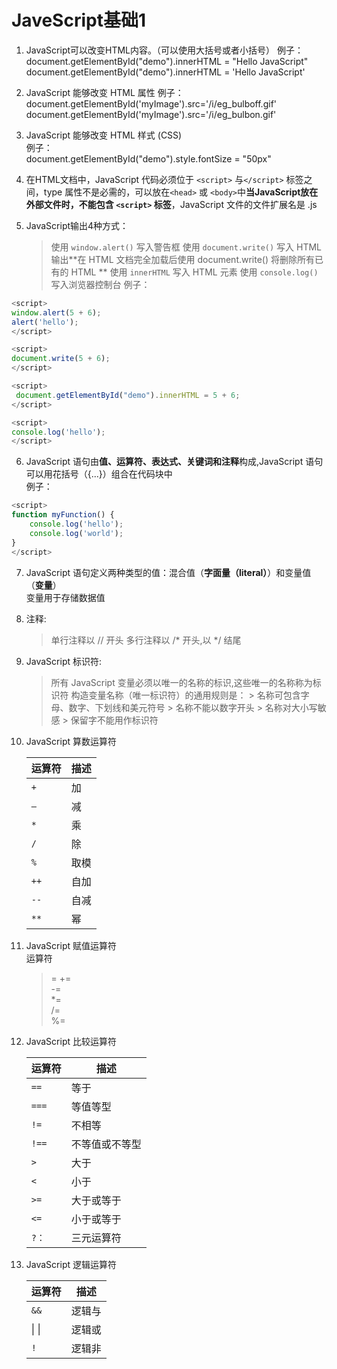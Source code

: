 # JaveScript基础1
1. JavaScript可以改变HTML内容。（可以使用大括号或者小括号）
    例子：  
    document.getElementById("demo").innerHTML = "Hello JavaScript"  
    document.getElementById("demo").innerHTML = 'Hello JavaScript'

2. JavaScript 能够改变 HTML 属性
    例子：  
    document.getElementById('myImage').src='/i/eg_bulboff.gif'  
    document.getElementById('myImage').src='/i/eg_bulbon.gif'  

3. JavaScript 能够改变 HTML 样式 (CSS)  
    例子：  
    document.getElementById("demo").style.fontSize = "50px"  

4. 在HTML文档中，JavaScript 代码必须位于 `<script>` 与`</script>` 标签之间，type 属性不是必需的，可以放在`<head>` 或 `<body>`中**当JavaScript放在外部文件时，不能包含 `<script>` 标签**，JavaScript 文件的文件扩展名是 .js

5. JavaScript输出4种方式：
    > 使用 `window.alert()` 写入警告框
    > 使用 `document.write()` 写入 HTML 输出**在 HTML 文档完全加载后使用 document.write() 将删除所有已有的 HTML **
    > 使用 `innerHTML` 写入 HTML 元素
    > 使用 `console.log()` 写入浏览器控制台 
例子：  
```js
<script>
window.alert(5 + 6);
alert('hello');
</script>

<script>
document.write(5 + 6);
</script>

<script>
 document.getElementById("demo").innerHTML = 5 + 6;
</script>

<script>
console.log('hello');
</script>

```

6. JavaScript 语句由**值、运算符、表达式、关键词和注释**构成,JavaScript 语句可以用花括号（{...}）组合在代码块中  
例子：  
```js
<script>
function myFunction() {
    console.log('hello');
    console.log('world');
}
</script>
```

7. JavaScript 语句定义两种类型的值：混合值（**字面量（literal）**）和变量值（**变量**）  
变量用于存储数据值  

8. 注释:
    > 单行注释以 // 开头
    > 多行注释以 /* 开头,以 */ 结尾

9. JavaScript 标识符:
    > 所有 JavaScript 变量必须以唯一的名称的标识,这些唯一的名称称为标识符
    > 构造变量名称（唯一标识符）的通用规则是：
        > 名称可包含字母、数字、下划线和美元符号
        > 名称不能以数字开头
        > 名称对大小写敏感
        > 保留字不能用作标识符


10. JavaScript 算数运算符 
 
    |运算符|描述|
    |---|---|  
    |`+`|加|
    |`—`|减|
    |`*`|乘|
    |`/`|除|
    |`%`|取模|
    |`++`|自加|
    |`--`|自减|
    |`**`|幂|


11. JavaScript 赋值运算符    
    运算符	
    > =	
    > +=	
    > -=	
    > *=	
    > /=	
    > %=	

12. JavaScript 比较运算符

    |运算符|描述|
    |---|---|
    |`==`|等于|
    |`===`|等值等型|
    |`!=`|不相等|
    |`!==`|不等值或不等型|
    |`>`|大于|
    |`<`|小于|
    |`>=`|大于或等于|
    |`<=`|小于或等于|
    |`?：`|三元运算符|

13. JavaScript 逻辑运算符

    |运算符|描述|
    |---|---|
    |`&&`|逻辑与|
    |  &#124; &#124; |逻辑或|
    |`!`|逻辑非|
    
